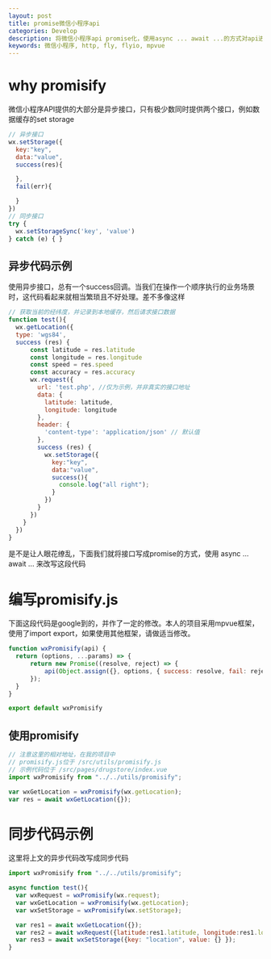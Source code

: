 ```yaml
---
layout: post
title: promise微信小程序api
categories: Develop
description: 将微信小程序api promise化，使用async ... await ...的方式对api进行同步调用。
keywords: 微信小程序, http, fly, flyio, mpvue
---
```


# why promisify
微信小程序API提供的大部分是异步接口，只有极少数同时提供两个接口，例如数据缓存的set storage  

```js
// 异步接口
wx.setStorage({
  key:"key",
  data:"value",
  success(res){

  },
  fail(err){

  }
})
// 同步接口
try {
  wx.setStorageSync('key', 'value')
} catch (e) { }
```

## 异步代码示例

使用异步接口，总有一个success回调。当我们在操作一个顺序执行的业务场景时，这代码看起来就相当繁琐且不好处理。差不多像这样

```js
// 获取当前的经纬度，并记录到本地缓存，然后请求接口数据
function test(){
  wx.getLocation({
  type: 'wgs84',
  success (res) {
      const latitude = res.latitude
      const longitude = res.longitude
      const speed = res.speed
      const accuracy = res.accuracy
      wx.request({
        url: 'test.php', //仅为示例，并非真实的接口地址
        data: {
          latitude: latitude,
          longitude: longitude
        },
        header: {
          'content-type': 'application/json' // 默认值
        },
        success (res) {
          wx.setStorage({
            key:"key",
            data:"value",
            success(){
              console.log("all right");
            }
          })        
        }
      })
    }
  })
}
```

是不是让人眼花缭乱，下面我们就将接口写成promise的方式，使用 async ... await ... 来改写这段代码

# 编写promisify.js

下面这段代码是google到的，并作了一定的修改。本人的项目采用mpvue框架，使用了import export，如果使用其他框架，请做适当修改。  

```js
function wxPromisify(api) {
  return (options, ...params) => {
      return new Promise((resolve, reject) => {
          api(Object.assign({}, options, { success: resolve, fail: reject }), ...params);
      });
  }
}

export default wxPromisify
```

## 使用promisify
```js
// 注意这里的相对地址，在我的项目中
// promisify.js位于 /src/utils/promisify.js
// 示例代码位于 /src/pages/drugstore/index.vue
import wxPromisify from "../../utils/promisify";

var wxGetLocation = wxPromisify(wx.getLocation);
var res = await wxGetLocation({});
```

# 同步代码示例

这里将上文的异步代码改写成同步代码

```js
import wxPromisify from "../../utils/promisify";

async function test(){
  var wxRequest = wxPromisify(wx.request);
  var wxGetLocation = wxPromisify(wx.getLocation);
  var wxSetStorage = wxPromisify(wx.setStorage);

  var res1 = await wxGetLocation({});
  var res2 = await wxRequest({latitude:res1.latitude, longitude:res1.longitude});
  var res3 = await wxSetStorage({key: "location", value: {} });
}
```